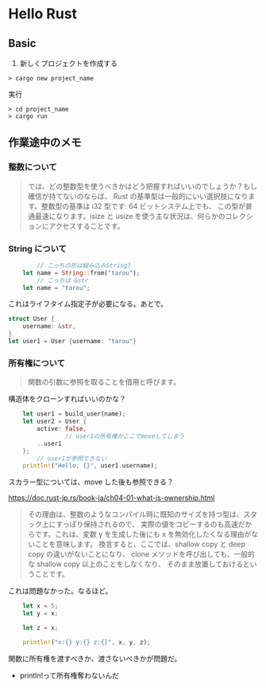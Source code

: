 # Hello Rust

## Basic

1. 新しくプロジェクトを作成する

```
> cargo new project_name
```

実行

```
> cd project_name
> cargo run
```

## 作業途中のメモ

### 整数について

> では、どの整数型を使うべきかはどう把握すればいいのでしょうか？もし確信が持てないのならば、 Rust の基準型は一般的にいい選択肢になります。整数型の基準は i32 型です: 64 ビットシステム上でも、 この型が普通最速になります。isize と usize を使う主な状況は、何らかのコレクションにアクセスすることです。

### String について

```rs
		// こっちの形は組み込みString?
    let name = String::from("tarou");
		// こっちは &str
    let name = "tarou";
```

これはライフタイム指定子が必要になる。あとで。

```rs
struct User {
    username: &str,
}
let user1 = User {username: "tarou"}
```

### 所有権について

> 関数の引数に参照を取ることを借用と呼びます。

構造体をクローンすればいいのかな？

```rs
    let user1 = build_user(name);
    let user2 = User {
        active: false,
				// user1の所有権がここでmoveしてしまう
        ..user1
    };
		// user1が参照できない
    println!("Hello, {}", user1.username);

```

スカラー型については、move した後も参照できる？

https://doc.rust-jp.rs/book-ja/ch04-01-what-is-ownership.html

> その理由は、整数のようなコンパイル時に既知のサイズを持つ型は、スタック上にすっぽり保持されるので、 実際の値をコピーするのも高速だからです。これは、変数 y を生成した後にも x を無効化したくなる理由がないことを意味します。 換言すると、ここでは、shallow copy と deep copy の違いがないことになり、 clone メソッドを呼び出しても、一般的な shallow copy 以上のことをしなくなり、 そのまま放置しておけるということです。

これは問題なかった。なるほど。

```rs
    let x = 5;
    let y = x;

    let z = x;

    println!("x:{} y:{} z:{}", x, y, z);
```

関数に所有権を渡すべきか、渡さないべきかが問題だ。

- println!って所有権奪わないんだ
